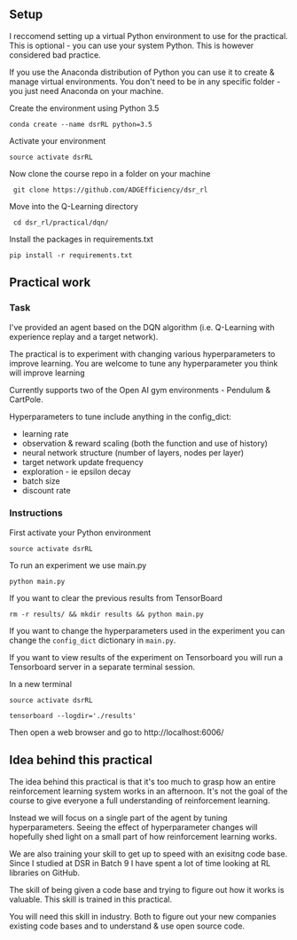 
## Setup

I reccomend setting up a virtual Python environment to use for the practical.  This is optional - you can use your system Python.  This is however considered bad practice.

If you use the Anaconda distribution of Python you can
use it to create & manage virtual environments.  You don't need to be in any specific folder - you just need Anaconda on your machine.

Create the environment using Python 3.5

` conda create --name dsrRL python=3.5 `

Activate your environment

` source activate dsrRL `

Now clone the course repo in a folder on your machine

` git clone https://github.com/ADGEfficiency/dsr_rl`

Move into the Q-Learning directory

` cd dsr_rl/practical/dqn/`

Install the packages in requirements.txt

` pip install -r requirements.txt `

## Practical work

### Task

I've provided an agent based on the DQN algorithm (i.e. Q-Learning with experience replay and a target network).

The practical is to experiment with changing various hyperparameters to improve learning.  You are welcome to tune any hyperparameter you think will improve learning

Currently supports two of the Open AI gym environments - Pendulum & CartPole.

Hyperparameters to tune include anything in the config_dict:
- learning rate
- observation & reward scaling (both the function and use of history)
- neural network structure (number of layers, nodes per layer)
- target network update frequency
- exploration - ie epsilon decay
- batch size
- discount rate

### Instructions

First activate your Python environment

` source activate dsrRL `

To run an experiment we use main.py

` python main.py `

If you want to clear the previous results from TensorBoard

` rm -r results/ && mkdir results && python main.py `

If you want to change the hyperparameters used in the experiment you can change the `config_dict` dictionary in `main.py`.

If you want to view results of the experiment on Tensorboard you will run a Tensorboard server in a separate terminal session.

In a new terminal

` source activate dsrRL `

` tensorboard --logdir='./results' `

Then open a web browser and go to http://localhost:6006/

## Idea behind this practical
The idea behind this practical is that it's too much to grasp how an entire reinforcement learning system works in an
afternoon.  It's not the goal of the course to give everyone a full understanding of reinforcement learning.

Instead we will focus on a single part of the agent by tuning hyperparameters.  Seeing the effect of hyperparameter changes will hopefully shed light on a small part of how reinforcement learning works.  

We are also training your skill to get up to speed with an exisitng code base.  Since I studied at DSR in Batch 9 I have spent a lot of time looking at RL libraries on GitHub.  

The skill of being given a code base and trying to figure out how it works is valuable.  This skill is trained in this practical.

You will need this skill in industry.  Both to figure out your new companies existing code bases and to understand &
use open source code.
